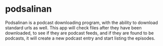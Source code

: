 podsalinan
==========

Podsalinan is a podcast downloading program, with the ability to download standard urls as well.
This app will check files after they have been downloaded, to see if they are podcast feeds, and
if they are found to be podcasts, it will create a new podcast entry and start listing the episodes.
